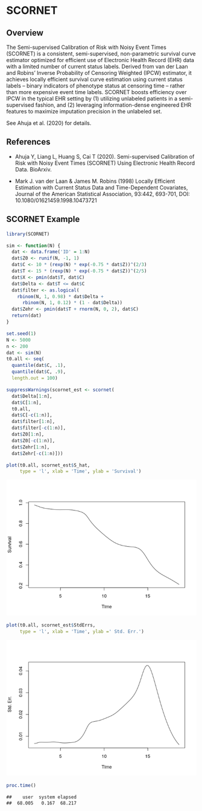 SCORNET
================

## Overview

The Semi-supervised Calibration of Risk with Noisy Event Times (SCORNET)
is a consistent, semi-supervised, non-parametric survival curve
estimator optimized for efficient use of Electronic Health Record (EHR)
data with a limited number of current status labels. Derived from van
der Laan and Robins’ Inverse Probability of Censoring Weighted (IPCW)
estimator, it achieves locally efficient survival curve estimation using
current status labels – binary indicators of phenotype status at
censoring time – rather than more expensive event time labels. SCORNET
boosts efficiency over IPCW in the typical EHR setting by (1) utilizing
unlabeled patients in a semi-supervised fashion, and (2) leveraging
information-dense engineered EHR features to maximize imputation
precision in the unlabeled set.

See Ahuja et al. (2020) for details.

## References

  - Ahuja Y, Liang L, Huang S, Cai T (2020). Semi-supervised Calibration
    of Risk with Noisy Event Times (SCORNET) Using Electronic Health
    Record Data. BioArxiv.

  - Mark J. van der Laan & James M. Robins (1998) Locally Efficient
    Estimation with Current Status Data and Time-Dependent Covariates,
    Journal of the American Statistical Association, 93:442, 693-701,
    DOI: 10.1080/01621459.1998.10473721

## SCORNET Example

``` r
library(SCORNET)
```

``` r
sim <- function(N) {
  dat <- data.frame('ID' = 1:N)
  dat$Z0 <- runif(N, -1, 1)
  dat$C <- 10 * (rexp(N) * exp(-0.75 * dat$Z))^(2/3)
  dat$T <- 15 * (rexp(N) * exp(-0.75 * dat$Z))^(2/5)
  dat$X <- pmin(dat$T, dat$C)
  dat$Delta <- dat$T <= dat$C
  dat$filter <- as.logical(
    rbinom(N, 1, 0.98) * dat$Delta + 
      rbinom(N, 1, 0.12) * (1 - dat$Delta))
  dat$Zehr <- pmin(dat$T + rnorm(N, 0, 2), dat$C)
  return(dat)
}
```

``` r
set.seed(1)
N <- 5000
n <- 200
dat <- sim(N)
t0.all <- seq(
  quantile(dat$C, .1),
  quantile(dat$C, .9),
  length.out = 100)
```

``` r
suppressWarnings(scornet_est <- scornet(
  dat$Delta[1:n],
  dat$C[1:n],
  t0.all,
  dat$C[-c(1:n)],
  dat$filter[1:n],
  dat$filter[-c(1:n)],
  dat$Z0[1:n],
  dat$Z0[-c(1:n)],
  dat$Zehr[1:n],
  dat$Zehr[-c(1:n)]))
```

``` r
plot(t0.all, scornet_est$S_hat, 
     type = 'l', xlab = 'Time', ylab = 'Survival')
```

![](README_files/figure-gfm/unnamed-chunk-5-1.png)<!-- -->

``` r
plot(t0.all, scornet_est$StdErrs, 
     type = 'l', xlab = 'Time', ylab =' Std. Err.')
```

![](README_files/figure-gfm/unnamed-chunk-5-2.png)<!-- -->

``` r
proc.time()
```

    ##    user  system elapsed 
    ##  68.005   0.167  68.217
